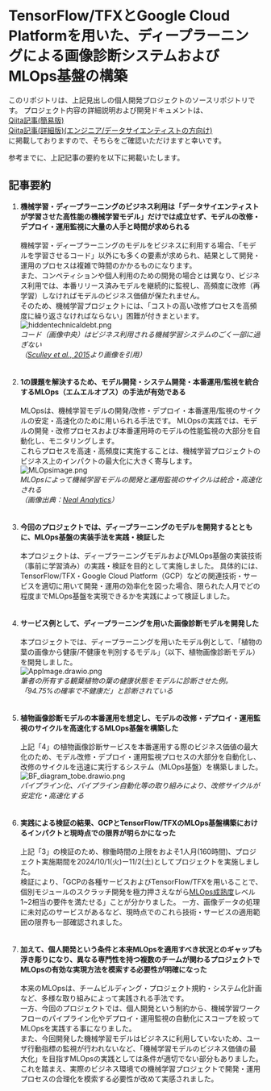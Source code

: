 # TensorFlow/TFXとGoogle Cloud Platformを用いた、ディープラーニングによる画像診断システムおよびMLOps基盤の構築
このリポジトリは、上記見出しの個人開発プロジェクトのソースリポジトリです。
プロジェクト内容の詳細説明および開発ドキュメントは、<br>
[Qiita記事(簡易版)](https://qiita.com/bipodboqid/private/10b9ad6173f7a16b9998)<br>
[Qiita記事(詳細版)(エンジニア/データサイエンティストの方向け)](https://qiita.com/bipodboqid/private/195aff28a4ded12ccf51)<br>
に掲載しておりますので、そちらをご確認いただけますと幸いです。

参考までに、上記記事の要約を以下に掲載いたします。

## 記事要約
1. **機械学習・ディープラーニングのビジネス利用は「データサイエンティストが学習させた高性能の機械学習モデル」だけでは成立せず、モデルの改修・デプロイ・運用監視に大量の人手と時間が求められる**<br><br>機械学習・ディープラーニングのモデルをビジネスに利用する場合、「モデルを学習させるコード」以外にも多くの要素が求められ、結果として開発・運用のプロセスは複雑で時間のかかるものになります。<br>また、コンペティションや個人利用のための開発の場合とは異なり、ビジネス利用では、本番リリース済みモデルを継続的に監視し、高頻度に改修（再学習）しなければモデルのビジネス価値が保たれません。<br>そのため、機械学習プロジェクトには、「コストの高い改修プロセスを高頻度に繰り返さなければならない」困難が付きまといます。<br>![hiddentechnicaldebt.png](https://qiita-image-store.s3.ap-northeast-1.amazonaws.com/0/2960191/3349cc82-8395-8094-dc49-8a2f47868cf6.png "hiddentechnicaldebt")
<br>*コード（画像中央）はビジネス利用される機械学習システムのごく一部に過ぎない<br>（[Sculley et al., 2015](https://proceedings.neurips.cc/paper_files/paper/2015/file/86df7dcfd896fcaf2674f757a2463eba-Paper.pdf "a")より画像を引用）*<br><br><br>
2. **1の課題を解決するため、モデル開発・システム開発・本番運用/監視を統合するMLOps（エムエルオプス）の手法が有効である**<br><br>MLOpsは、機械学習モデルの開発/改修・デプロイ・本番運用/監視のサイクルの安定・高速化のために用いられる手法です。
MLOpsの実践では、モデルの開発・改修プロセスおよび本番運用時のモデルの性能監視の大部分を自動化し、モニタリングします。<br>これらプロセスを高速・高頻度に実施することは、機械学習プロジェクトのビジネス上のインパクトの最大化に大きく寄与します。<br>![MLOpsimage.png](https://qiita-image-store.s3.ap-northeast-1.amazonaws.com/0/2960191/00dccd0c-2a92-55a8-5740-6cd3f8bb3a8d.png)
<br>*MLOpsによって機械学習モデルの開発と運用監視のサイクルは統合・高速化される<br>（画像出典：[Neal Analytics](https://www.linkedin.com/pulse/what-mlops-edwin-webster/)）* <br><br><br>
3. **今回のプロジェクトでは、ディープラーニングのモデルを開発するとともに、MLOps基盤の実装手法を実践・検証した**<br><br>本プロジェクトは、ディープラーニングモデルおよびMLOps基盤の実装技術（事前に学習済み）の実践・検証を目的として実施しました。
具体的には、TensorFlow/TFX・Google Cloud Platform（GCP）などの関連技術・サービスを適切に用いて開発・運用の効率化を図った場合、限られた人月でどの程度までMLOps基盤を実現できるかを実践によって検証しました。<br><br><br>
4. **サービス例として、ディープラーニングを用いた画像診断モデルを開発した**<br>
<br>本プロジェクトでは、ディープラーニングを用いたモデル例として、「植物の葉の画像から健康/不健康を判別するモデル」（以下、植物画像診断モデル）を開発しました。<br>![AppImage.drawio.png](https://qiita-image-store.s3.ap-northeast-1.amazonaws.com/0/2960191/febb1080-ffab-428b-da65-5d1c83fbd240.png)
<br>*筆者の所有する観葉植物の葉の健康状態をモデルに診断させた例。<br>「94.75%の確率で不健康だ」と診断されている*<br><br><br>
5. **植物画像診断モデルの本番運用を想定し、モデルの改修・デプロイ・運用監視のサイクルを高速化するMLOps基盤を構築した**<br><br>上記「4」の植物画像診断サービスを本番運用する際のビジネス価値の最大化のため、モデル改修・デプロイ・運用監視プロセスの大部分を自動化し、改修のサイクルを迅速に実行するシステム（MLOps基盤）を構築しました。<br>![BF_diagram_tobe.drawio.png](https://qiita-image-store.s3.ap-northeast-1.amazonaws.com/0/2960191/095c534a-aa5e-25b5-7e4e-9bce5d30fbef.png)
<br>*パイプライン化、パイプライン自動化等の取り組みにより、改修サイクルが安定化・高速化する*<br><br><br>
6. **実践による検証の結果、GCPとTensorFlow/TFXのMLOps基盤構築におけるインパクトと現時点での限界が明らかになった**<br><br>上記「3」の検証のため、稼働時間の上限をおよそ1人月(160時間)、プロジェクト実施期間を2024/10/1(火)ー11/2(土)としてプロジェクトを実施しました。<br>検証により、「GCPの各種サービスおよびTensorFlow/TFXを用いることで、個別モジュールのスクラッチ開発を極力押さえながら[MLOps成熟度](https://cloud.google.com/architecture/mlops-continuous-delivery-and-automation-pipelines-in-machine-learning)レベル1~2相当の要件を満たせる」ことが分かりました。
一方、画像データの処理に未対応のサービスがあるなど、現時点でのこれら技術・サービスの適用範囲の限界も一部確認されました。<br><br><br>
7. **加えて、個人開発という条件と本来MLOpsを適用すべき状況とのギャップも浮き彫りになり、異なる専門性を持つ複数のチームが関わるプロジェクトでMLOpsの有効な実現方法を模索する必要性が明確になった**<br><br>本来のMLOpsは、チームビルディング・プロジェクト規約・システム化計画など、多様な取り組みによって実践される手法です。<br>一方、今回のプロジェクトでは、個人開発という制約から、機械学習ワークフローのパイプライン化やデプロイ・運用監視の自動化にスコープを絞ってMLOpsを実践する事になりました。<br>また、今回開発した機械学習モデルはビジネスに利用していないため、ユーザ行動指標の監視が行われないなど、「機械学習モデルのビジネス価値の最大化」を目指すMLOpsの実践としては条件が適切でない部分もありました。<br>これを踏まえ、実際のビジネス環境での機械学習プロジェクトで開発・運用プロセスの合理化を模索する必要性が改めて実感されました。